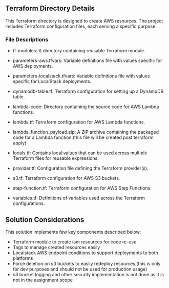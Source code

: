 ## Terraform Directory Details
This Terraform directory is designed to create AWS resources. The project includes Terraform configuration files, each serving a specific purpose.

### File Descriptions

- tf-modules: A directory containing reusable Terraform module.

- parameters-aws.tfvars: Variable definitions file with values specific for AWS deployments.

- parameters-localstack.tfvars: Variable definitions file with values specific for LocalStack deployments.

- dynamodb-table.tf: Terraform configuration for setting up a DynamoDB table.

- lambda-code: Directory containing the source code for AWS Lambda functions.

- lambda.tf: Terraform configuration for AWS Lambda functions.

- lambda_function_payload.zip: A ZIP archive containing the packaged code for a Lambda function.(this file will be created post terraform apply)

- locals.tf: Contains local values that can be used across multiple Terraform files for reusable expressions.

- provider.tf: Configuration file defining the Terraform provider(s).

- s3.tf: Terraform configuration for AWS S3 buckets.

- step-function.tf: Terraform configuration for AWS Step Functions.

- variables.tf: Definitions of variables used across the Terraform configurations.

## Solution Considerations
This solution implements few key components described below:
- Terraform module to create iam resources for code re-use
- Tags to manage created resources easily
- Localstack AWS endpoint conditions to support deployments to both platforms
- Force deletion on s3 buckets to easily redeploy resources.(this is only for dev purposes and should not be used for production usage)
- s3 bucket logging and other security implementation is not done as it is not in the assignment scope

